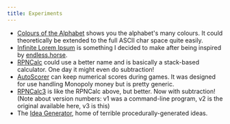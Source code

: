 ```yaml
---
title: Experiments
---
```

* [Colours of the Alphabet](/alphacol/) shows you the alphabet's many colours. It could theoretically be extended to the full ASCII char space quite easily.
* [Infinite Lorem Ipsum](/lorem/) is something I decided to make after being inspired by [endless.horse](http://endless.horse).
* [RPNCalc](/calc/) could use a better name and is basically a stack-based calculator. One day it might even do subtraction!
* [AutoScorer](/scorer/) can keep numerical scores during games. It was designed for use handling Monopoly money but is pretty generic.
* [RPNCalc3](/calc3/) is like the RPNCalc above, but better. Now with subtraction! (Note about version numbers: v1 was a command-line program, v2 is the original available here, v3 is this)
* The [Idea Generator](/ideagen/), home of terrible procedurally-generated ideas.